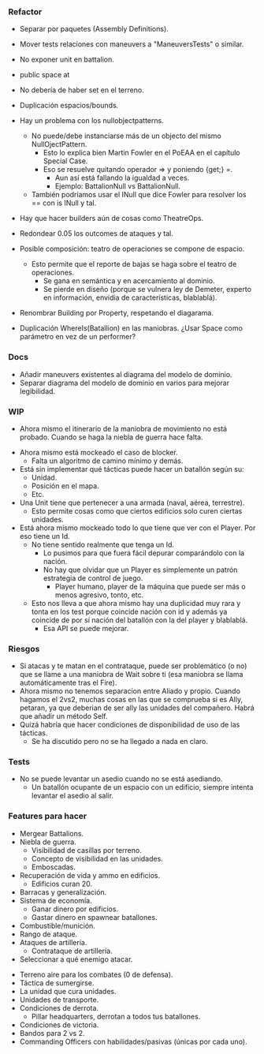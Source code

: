 ﻿### Refactor

- Separar por paquetes (Assembly Definitions).
- Mover tests relaciones con maneuvers a "ManeuversTests" o similar.
- No exponer unit en battalion.
- public space at
- No debería de haber set en el terreno.
- Duplicación espacios/bounds.

- Hay un problema con los nullobjectpatterns.
  - No puede/debe instanciarse más de un objecto del mismo NullOjectPattern.
    - Esto lo explica bien Martin Fowler en el PoEAA en el capítulo Special Case.
    - Eso se resuelve quitando operador => y poniendo {get;} =.
      - Aun así está fallando la igualdad a veces.
      - Ejemplo: BattalionNull vs BattalionNull.
  - También podríamos usar el INull que dice Fowler para resolver los == con is INull y tal.
  
- Hay que hacer builders aún de cosas como TheatreOps.

- Redondear 0.05 los outcomes de ataques y tal.

- Posible composición: teatro de operaciones se compone de espacio.
  - Esto permite que el reporte de bajas se haga sobre el teatro de operaciones.
    - Se gana en semántica y en acercamiento al dominio.
    - Se pierde en diseño (porque se vulnera ley de Demeter, experto en información, envidia de características, blablablá).
    
- Renombrar Building por Property, respetando el diagarama.
- Duplicación WhereIs(Batallion) en las maniobras. ¿Usar Space como parámetro en vez de un performer?

### Docs

- Añadir maneuvers existentes al diagrama del modelo de dominio.
- Separar diagrama del modelo de dominio en varios para mejorar legibilidad.

### WIP

* Ahora mismo el itinerario de la maniobra de movimiento no está probado. Cuando se haga la niebla de guerra hace falta.

- Ahora mismo está mockeado el caso de blocker.
  - Falta un algoritmo de camino mínimo y demás.
- Está sin implementar qué tácticas puede hacer un batallón según su:
  - Unidad.
  - Posición en el mapa.
  - Etc.
- Una Unit tiene que pertenecer a una armada (naval, aérea, terrestre).
  - Esto permite cosas como que ciertos edificios solo curen ciertas unidades.
- Está ahora mismo mockeado todo lo que tiene que ver con el Player. Por eso tiene un Id.
  - No tiene sentido realmente que tenga un Id.
    - Lo pusimos para que fuera fácil depurar comparándolo con la nación.
    - No hay que olvidar que un Player es simplemente un patrón estrategia de control de juego.
      - Player humano, player de la máquina que puede ser más o menos agresivo, tonto, etc.
  - Esto nos lleva a que ahora mismo hay una duplicidad muy rara y tonta en los test porque coincide nación con id y además ya coincide de por sí nación del batallón con la del player y blablablá.
    - Esa API se puede mejorar.

### Riesgos

* Si atacas y te matan en el contrataque, puede ser problemático (o no) que se llame a una maniobra de Wait sobre ti (esa maniobra se llama automáticamente tras el Fire).
* Ahora mismo no tenemos separacion entre Aliado y propio. Cuando hagamos el 2vs2, muchas cosas en las que se comprueba si es Ally, petaran, ya que deberian de ser ally las unidades del compañero. Habrá que añadir un método Self.
* Quizá habría que hacer condiciones de disponibilidad de uso de las tácticas.
  * Se ha discutido pero no se ha llegado a nada en claro.

### Tests

- No se puede levantar un asedio cuando no se está asediando.
  - Un batallón ocupante de un espacio con un edificio, siempre intenta levantar el asedio al salir.

### Features para hacer

* Mergear Battalions.
* Niebla de guerra.
  * Visibilidad de casillas por terreno.
  * Concepto de visibilidad en las unidades.
  * Emboscadas.
* Recuperación de vida y ammo en edificios.
  * Edificios curan 20.
* Barracas y generalización.
* Sistema de economía.
  * Ganar dinero por edificios.
  * Gastar dinero en spawnear batallones.
* Combustible/munición.
* Rango de ataque.
* Ataques de artillería.
  * Contrataque de artillería.
* Seleccionar a qué enemigo atacar.

- Terreno aire para los combates (0 de defensa).
- Táctica de sumergirse.
- La unidad que cura unidades.
- Unidades de transporte.
- Condiciones de derrota.
  - Pillar headquarters, derrotan a todos tus batallones.
- Condiciones de victoria.
- Bandos para 2 vs 2.
- Commanding Officers con habilidades/pasivas (únicas por cada uno).
